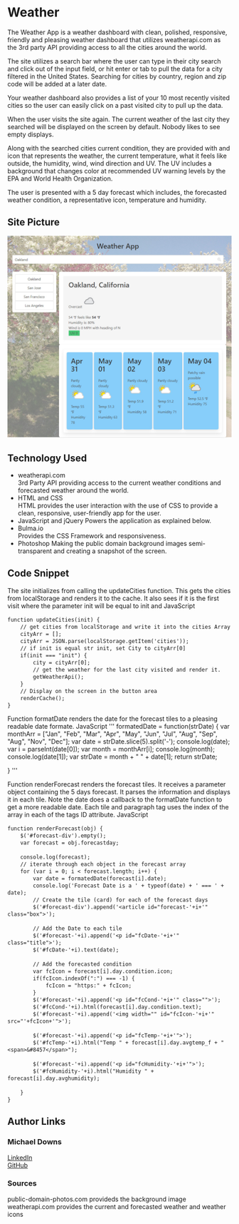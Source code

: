 # Weather
The Weather App is a weather dashboard with clean, polished, responsive, friendly and pleasing weather dashboard that utilizes weatherapi.com as the 3rd party API providing access to all the cities around the world.

The site utilizes a search bar where the user can type in their city search and click out of the input field, or hit enter or tab to pull the data for a city filtered in the United States.  Searching for cities by country, region and zip code will be added at a later date.

Your weather dashboard also provides a list of your 10 most recently visited cities so the user can easily click on a past visited city to pull up the data.

When the user visits the site again.  The current weather of the last city they searched will be displayed on the screen by default.  Nobody likes to see empty displays.

Along with the searched cities current condition, they are provided with and icon that represents the weather, the current temperature, what it feels like outside, the humidity, wind, wind direction and UV.  The UV includes a background that changes color at recommended UV warning levels by the EPA and World Health Organization.

The user is presented with a 5 day forecast which includes, the forecasted weather condition, a representative icon, temperature and humidity.

## Site Picture

![Site](assets/images/screen-shot.jpg)

## Technology Used
- weatherapi.com   
3rd Party API providing access to the current weather conditions and forecasted weather around the world.
- HTML and CSS   
HTML provides the user interaction with the use of CSS to provide a clean, responsive, user-friendly app for the user.
- JavaScript and jQuery
Powers the application as explained below.
- Bulma.io   
Provides the CSS Framework and responsiveness.
- Photoshop
Making the public domain background images semi-transparent and creating a snapshot of the screen.


## Code Snippet
The site initializes from calling the updateCities function.  This gets the cities from localStorage and renders it to the cache.  It also sees if it is the first visit where the parameter init will be equal to init and 
JavaScript
```
function updateCities(init) {
    // get cities from localStorage and write it into the cities Array
    cityArr = [];
    cityArr = JSON.parse(localStorage.getItem('cities'));
    // if init is equal str init, set City to cityArr[0]
    if(init === "init") {
        city = cityArr[0];
        // get the weather for the last city visited and render it.
        getWeatherApi();
    }
    // Display on the screen in the button area
    renderCache();
}
``` 

Function formatDate renders the date for the forecast tiles to a pleasing readable date formate.
JavaScript
'''
formatedDate = function(strDate) {
    var monthArr = ["Jan", "Feb", "Mar", "Apr", "May", "Jun", "Jul", "Aug", "Sep", "Aug", "Nov", "Dec"];
    var date = strDate.slice(5).split('-');
    console.log(date);
    var i = parseInt(date[0]);
    var month = monthArr[i];
    console.log(month);
    console.log(date[1]);
    var strDate = month + " " + date[1];
    return strDate;

}
'''

Function renderForecast renders the forecast tiles.  It receives a parameter object containing the 5 days forecast.  It parses the information and displays it in each tile.
Note the date does a callback to the formatDate function to get a more readable date.  Each tile and paragraph tag uses the index of the array in each of the tags ID attribute.
JavaScript
```
function renderForecast(obj) {
    $('#forecast-div').empty();
    var forecast = obj.forecastday;
    
    console.log(forecast);
    // iterate through each object in the forecast array
    for (var i = 0; i < forecast.length; i++) {
        var date = formatedDate(forecast[i].date);
        console.log('Forecast Date is a ' + typeof(date) + ' === ' + date);
        // Create the tile (card) for each of the forecast days
        $('#forecast-div').append('<article id="forecast-'+i+'" class="box">');

        // Add the Date to each tile
        $('#forecast-'+i).append('<p id="fcDate-'+i+'" class="title">');
        $('#fcDate-'+i).text(date);

        // Add the forecasted condition
        var fcIcon = forecast[i].day.condition.icon;
        if(fcIcon.indexOf(":") === -1) {
            fcIcon = "https:" + fcIcon;
        }
        $('#forecast-'+i).append('<p id="fcCond-'+i+'" class="">');
        $('#fcCond-'+i).html(forecast[i].day.condition.text);
        $('#forecast-'+i).append('<img width="" id="fcIcon-'+i+'" src="'+fcIcon+'">');

        $('#forecast-'+i).append('<p id="fcTemp-'+i+'">');
        $('#fcTemp-'+i).html("Temp " + forecast[i].day.avgtemp_f + " <span>&#8457</span>");

        $('#forecast-'+i).append('<p id="fcHumidity-'+i+'">');
        $('#fcHumidity-'+i).html("Humidity " + forecast[i].day.avghumidity);

    }
}
```

## Author Links
### Michael Downs
[LinkedIn](http://www.linkedin.com/in/michaeldownssj)  
[GitHub](https://chindowns.github.io/) 

### Sources
public-domain-photos.com provideds the background image
weatherapi.com provides the current and forecasted weather and weather icons